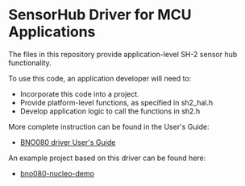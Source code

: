 # SensorHub Driver for MCU Applications

The files in this repository provide application-level SH-2 sensor hub functionality.

To use this code, an application developer will need to:
* Incorporate this code into a project.
* Provide platform-level functions, as specified in sh2_hal.h
* Develop application logic to call the functions in sh2.h

More complete instruction can be found in the User's Guide:
* [BNO080 driver User's Guide](https://github.com/hcrest/bno080-driver/UserGuide.pdf)

An example project based on this driver can be found here:
* [bno080-nucleo-demo](https://github.com/hcrest/bno080-nucleo-demo)


